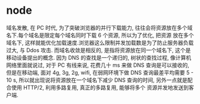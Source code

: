  # node

域名发散, 在 PC 时代, 为了突破浏览器的并行下载能力, 往往会将资源放在多个域名下.每个域名是限定每个域名同时下载 6 个资源, 所以为了优化, 把资源
放在多个域名下, 这样就能优化加载速度.浏览器这么限制并发加载数是为了防止服务器负载过大, 与 Ddos 攻击.
而域名收敛是相反的, 是指将资源放在同一个域名下, 这个是移动设备提出的概念.
因为 DNS 的查找是一个递归的, 树状的查找过程, 像计算机网络里面就说过, 对于 PC 有线来说, 花费几十 ms 来做 DNS 查询是可以接收的, 但是在移动端, 面对 4g, 3g, 2g, wifi,
在弱网环境下做 DNS 查询最差平均需要 5 - 10 s, 所以就出现说将资源放在一个域名下减少 DNS 查询的时间, 另外一点就是配合使用 HTTP/2, 利用多路复用, 真正的多路复用, 能够将多个
资源并发地发送到客户端.